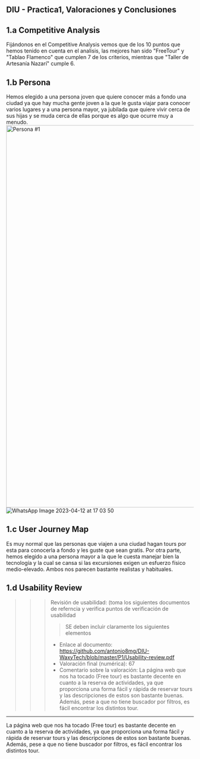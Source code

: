 ## DIU - Practica1, Valoraciones y Conclusiones

1.a Competitive Analysis
-----

Fijándonos en el Competitive Analysis vemos que de los 10 puntos que hemos tenido en cuenta en el analisis, las mejores han sido "FreeTour" y
"Tablao Flamenco" que cumplen 7 de los criterios, mientras que "Taller de Artesanía Nazarí" cumple 6.

1.b Persona
-----
Hemos elegido a una persona joven que quiere conocer más a fondo una ciudad ya que hay mucha gente joven a la que le gusta viajar para conocer varios lugares y a una persona mayor, ya jubilada que quiere vivir cerca de sus hijas y se muda cerca de ellas porque es algo que ocurre muy a menudo. 
<img width="1024" alt="Persona #1" src="https://user-images.githubusercontent.com/73304805/231498650-490c7e01-653d-4161-b5fc-c3dab6802b34.png">
![WhatsApp Image 2023-04-12 at 17 03 50](https://user-images.githubusercontent.com/73304805/231500342-8b603f5b-d02e-4b86-ae14-c4a30a0efcd5.jpeg)


1.c User Journey Map
----
Es muy normal que las personas que viajen a una ciudad hagan tours por esta para conocerla a fondo y les guste que sean gratis.
Por otra parte, hemos elegido a una persona mayor a la que le cuesta manejar bien la tecnología y la cual se cansa si las excursiones exigen un esfuerzo físico medio-elevado.
Ambos nos parecen bastante realistas y habituales.

1.d Usability Review
----
>>>  Revisión de usabilidad: (toma los siguientes documentos de referncia y verifica puntos de verificación de  usabilidad
>>>> SE deben incluir claramente los siguientes elementos
>>> - Enlace al documento: https://github.com/antonio8mg/DIU-WaxyTech/blob/master/P1/Usability-review.pdf
>>> - Valoración final (numérica): 67
>>> - Comentario sobre la valoración: La página web que nos ha tocado (Free tour) es bastante decente en cuanto a la
reserva de actividades, ya que proporciona una forma fácil y rápida de reservar tours y las descripciones de estos son bastante buenas. 
Además, pese a que no tiene buscador por filtros, es fácil encontrar los distintos tour.

----
La página web que nos ha tocado (Free tour) es bastante decente en cuanto a la reserva de actividades, ya que proporciona una forma fácil y rápida de reservar tours y las descripciones de estos son bastante buenas.
Además, pese a que no tiene buscador por filtros, es fácil encontrar los distintos tour.
